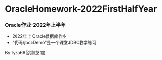 # OracleHomework-2022FirstHalfYear
### Oracle作业-2022年上半年
- 2022年上 Oracle数据库作业  
- "代码/jbcbDemo"是一个课堂JDBC教学练习

By:tyza66(洮羱芝闇)
